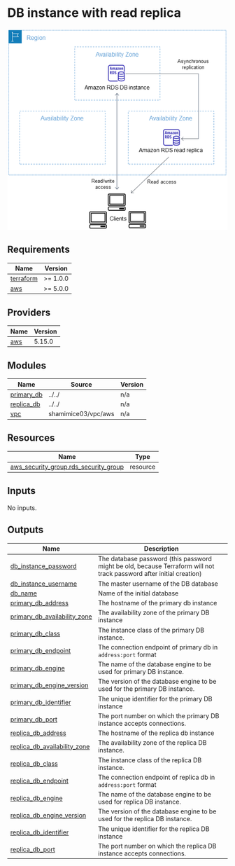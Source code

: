 # DB instance with read replica

![Alt text](image.png)

<!-- BEGINNING OF PRE-COMMIT-TERRAFORM DOCS HOOK -->
## Requirements

| Name | Version |
|------|---------|
| <a name="requirement_terraform"></a> [terraform](#requirement\_terraform) | >= 1.0.0 |
| <a name="requirement_aws"></a> [aws](#requirement\_aws) | >= 5.0.0 |

## Providers

| Name | Version |
|------|---------|
| <a name="provider_aws"></a> [aws](#provider\_aws) | 5.15.0 |

## Modules

| Name | Source | Version |
|------|--------|---------|
| <a name="module_primary_db"></a> [primary\_db](#module\_primary\_db) | ../../ | n/a |
| <a name="module_replica_db"></a> [replica\_db](#module\_replica\_db) | ../../ | n/a |
| <a name="module_vpc"></a> [vpc](#module\_vpc) | shamimice03/vpc/aws | n/a |

## Resources

| Name | Type |
|------|------|
| [aws_security_group.rds_security_group](https://registry.terraform.io/providers/hashicorp/aws/latest/docs/resources/security_group) | resource |

## Inputs

No inputs.

## Outputs

| Name | Description |
|------|-------------|
| <a name="output_db_instance_password"></a> [db\_instance\_password](#output\_db\_instance\_password) | The database password (this password might be old, because Terraform will not track password after initial creation) |
| <a name="output_db_instance_username"></a> [db\_instance\_username](#output\_db\_instance\_username) | The master username of the DB database |
| <a name="output_db_name"></a> [db\_name](#output\_db\_name) | Name of the initial database |
| <a name="output_primary_db_address"></a> [primary\_db\_address](#output\_primary\_db\_address) | The hostname of the primary db instance |
| <a name="output_primary_db_availability_zone"></a> [primary\_db\_availability\_zone](#output\_primary\_db\_availability\_zone) | The availability zone of the primary DB instance |
| <a name="output_primary_db_class"></a> [primary\_db\_class](#output\_primary\_db\_class) | The instance class of the primary DB instance. |
| <a name="output_primary_db_endpoint"></a> [primary\_db\_endpoint](#output\_primary\_db\_endpoint) | The connection endpoint of primary db in `address:port` format |
| <a name="output_primary_db_engine"></a> [primary\_db\_engine](#output\_primary\_db\_engine) | The name of the database engine to be used for primary DB instance. |
| <a name="output_primary_db_engine_version"></a> [primary\_db\_engine\_version](#output\_primary\_db\_engine\_version) | The version of the database engine to be used for the primary DB instance. |
| <a name="output_primary_db_identifier"></a> [primary\_db\_identifier](#output\_primary\_db\_identifier) | The unique identifier for the primary DB instance |
| <a name="output_primary_db_port"></a> [primary\_db\_port](#output\_primary\_db\_port) | The port number on which the primary DB instance accepts connections. |
| <a name="output_replica_db_address"></a> [replica\_db\_address](#output\_replica\_db\_address) | The hostname of the replica db instance |
| <a name="output_replica_db_availability_zone"></a> [replica\_db\_availability\_zone](#output\_replica\_db\_availability\_zone) | The availability zone of the replica DB instance. |
| <a name="output_replica_db_class"></a> [replica\_db\_class](#output\_replica\_db\_class) | The instance class of the replica DB instance. |
| <a name="output_replica_db_endpoint"></a> [replica\_db\_endpoint](#output\_replica\_db\_endpoint) | The connection endpoint of replica db in `address:port` format |
| <a name="output_replica_db_engine"></a> [replica\_db\_engine](#output\_replica\_db\_engine) | The name of the database engine to be used for replica DB instance. |
| <a name="output_replica_db_engine_version"></a> [replica\_db\_engine\_version](#output\_replica\_db\_engine\_version) | The version of the database engine to be used for the replica DB instance. |
| <a name="output_replica_db_identifier"></a> [replica\_db\_identifier](#output\_replica\_db\_identifier) | The unique identifier for the replica DB instance |
| <a name="output_replica_db_port"></a> [replica\_db\_port](#output\_replica\_db\_port) | The port number on which the replica DB instance accepts connections. |
<!-- END OF PRE-COMMIT-TERRAFORM DOCS HOOK -->
